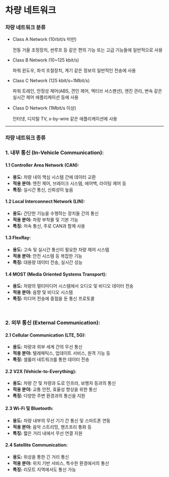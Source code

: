 # 차량 네트워크

### 차량 네트워크 분류

- Class A Network (10rbit/s 미만)

  전동 거울 조정장치, 썬루프 등 같은 편의 기능 또는 고급 기능들에 일반적으로 사용

- Class B Network (10~125 kbit/s)

  파워 윈도우, 좌석 조절장치, 계기 같은 정보의 일반적인 전송에 사용

- Class C Network (125 kbit/s~1Mbit/s)

  파워 트레인, 안정성 제어(ABS, 견인 제어, 액티브 서스펜션), 엔진 관리, 변속 같은 실시간 제어 애플리케이션 등에 사용

- Class D Network (1Mbit/s 이상)

  인터넷, 디지털 TV, x-by-wire 같은 애플리케이션에 사용

---

### 차량 네트워크 종류

### 1. 내부 통신 (In-Vehicle Communication):

#### 1.1 Controller Area Network (CAN):
- **용도:** 차량 내의 핵심 시스템 간에 데이터 교환
- **적용 분야:** 엔진 제어, 브레이크 시스템, 에어백, 라이팅 제어 등
- **특징:** 실시간 통신, 신뢰성이 높음

#### 1.2 Local Interconnect Network (LIN):
- **용도:** 간단한 기능을 수행하는 장치들 간의 통신
- **적용 분야:** 차량 부착물 및 기본 기능
- **특징:** 저속 통신, 주로 CAN과 함께 사용

#### 1.3 FlexRay:
- **용도:** 고속 및 실시간 통신이 필요한 차량 제어 시스템
- **적용 분야:** 안전 시스템 등 복잡한 기능
- **특징:** 대용량 데이터 전송, 실시간 성능

#### 1.4 MOST (Media Oriented Systems Transport):
- **용도:** 차량의 멀티미디어 시스템에서 오디오 및 비디오 데이터 전송
- **적용 분야:** 음향 및 비디오 시스템
- **특징:** 미디어 전송에 중점을 둔 통신 프로토콜

<br>


### 2. 외부 통신 (External Communication):

#### 2.1 Cellular Communication (LTE, 5G):

- **용도:** 차량과 외부 세계 간의 무선 통신
- **적용 분야:** 텔레매틱스, 업데이트 서비스, 원격 기능 등
- **특징:** 셀룰러 네트워크를 통한 데이터 전송

#### 2.2 V2X (Vehicle-to-Everything):

- **용도:** 차량 간 및 차량과 도로 인프라, 보행자 등과의 통신
- **적용 분야:** 교통 안전, 효율성 향상을 위한 통신
- **특징:** 다양한 주변 환경과의 통신을 지원

#### 2.3 Wi-Fi 및 Bluetooth:

- **용도:** 차량 내부의 무선 기기 간 통신 및 스마트폰 연동
- **적용 분야:** 음악 스트리밍, 핸즈프리 통화 등
- **특징:** 짧은 거리 내에서 무선 연결 지원

#### 2.4 Satellite Communication:

- **용도:** 위성을 통한 긴 거리 통신
- **적용 분야:** 위치 기반 서비스, 특수한 환경에서의 통신
- **특징:** 리모트 지역에서도 통신 가능
